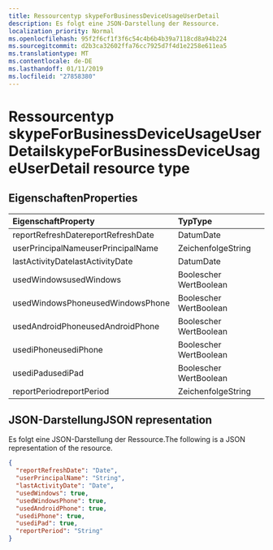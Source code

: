 ```yaml
---
title: Ressourcentyp skypeForBusinessDeviceUsageUserDetail
description: Es folgt eine JSON-Darstellung der Ressource.
localization_priority: Normal
ms.openlocfilehash: 95f2f6cf1f3f6c54c4b6b4b39a7118cd8a94b224
ms.sourcegitcommit: d2b3ca32602ffa76cc7925d7f4d1e2258e611ea5
ms.translationtype: MT
ms.contentlocale: de-DE
ms.lasthandoff: 01/11/2019
ms.locfileid: "27858380"
---
```

# <a name="skypeforbusinessdeviceusageuserdetail-resource-type"></a><span data-ttu-id="ad102-103">Ressourcentyp skypeForBusinessDeviceUsageUserDetail</span><span class="sxs-lookup"><span data-stu-id="ad102-103">skypeForBusinessDeviceUsageUserDetail resource type</span></span>

## <a name="properties"></a><span data-ttu-id="ad102-104">Eigenschaften</span><span class="sxs-lookup"><span data-stu-id="ad102-104">Properties</span></span>

| <span data-ttu-id="ad102-105">Eigenschaft</span><span class="sxs-lookup"><span data-stu-id="ad102-105">Property</span></span>          | <span data-ttu-id="ad102-106">Typ</span><span class="sxs-lookup"><span data-stu-id="ad102-106">Type</span></span>    |
| :---------------- | :------ |
| <span data-ttu-id="ad102-107">reportRefreshDate</span><span class="sxs-lookup"><span data-stu-id="ad102-107">reportRefreshDate</span></span> | <span data-ttu-id="ad102-108">Datum</span><span class="sxs-lookup"><span data-stu-id="ad102-108">Date</span></span>    |
| <span data-ttu-id="ad102-109">userPrincipalName</span><span class="sxs-lookup"><span data-stu-id="ad102-109">userPrincipalName</span></span> | <span data-ttu-id="ad102-110">Zeichenfolge</span><span class="sxs-lookup"><span data-stu-id="ad102-110">String</span></span>  |
| <span data-ttu-id="ad102-111">lastActivityDate</span><span class="sxs-lookup"><span data-stu-id="ad102-111">lastActivityDate</span></span>  | <span data-ttu-id="ad102-112">Datum</span><span class="sxs-lookup"><span data-stu-id="ad102-112">Date</span></span>    |
| <span data-ttu-id="ad102-113">usedWindows</span><span class="sxs-lookup"><span data-stu-id="ad102-113">usedWindows</span></span>       | <span data-ttu-id="ad102-114">Boolescher Wert</span><span class="sxs-lookup"><span data-stu-id="ad102-114">Boolean</span></span> |
| <span data-ttu-id="ad102-115">usedWindowsPhone</span><span class="sxs-lookup"><span data-stu-id="ad102-115">usedWindowsPhone</span></span>  | <span data-ttu-id="ad102-116">Boolescher Wert</span><span class="sxs-lookup"><span data-stu-id="ad102-116">Boolean</span></span> |
| <span data-ttu-id="ad102-117">usedAndroidPhone</span><span class="sxs-lookup"><span data-stu-id="ad102-117">usedAndroidPhone</span></span>  | <span data-ttu-id="ad102-118">Boolescher Wert</span><span class="sxs-lookup"><span data-stu-id="ad102-118">Boolean</span></span> |
| <span data-ttu-id="ad102-119">usediPhone</span><span class="sxs-lookup"><span data-stu-id="ad102-119">usediPhone</span></span>        | <span data-ttu-id="ad102-120">Boolescher Wert</span><span class="sxs-lookup"><span data-stu-id="ad102-120">Boolean</span></span> |
| <span data-ttu-id="ad102-121">usediPad</span><span class="sxs-lookup"><span data-stu-id="ad102-121">usediPad</span></span>          | <span data-ttu-id="ad102-122">Boolescher Wert</span><span class="sxs-lookup"><span data-stu-id="ad102-122">Boolean</span></span> |
| <span data-ttu-id="ad102-123">reportPeriod</span><span class="sxs-lookup"><span data-stu-id="ad102-123">reportPeriod</span></span>      | <span data-ttu-id="ad102-124">Zeichenfolge</span><span class="sxs-lookup"><span data-stu-id="ad102-124">String</span></span>  |

## <a name="json-representation"></a><span data-ttu-id="ad102-125">JSON-Darstellung</span><span class="sxs-lookup"><span data-stu-id="ad102-125">JSON representation</span></span>

<span data-ttu-id="ad102-126">Es folgt eine JSON-Darstellung der Ressource.</span><span class="sxs-lookup"><span data-stu-id="ad102-126">The following is a JSON representation of the resource.</span></span>

<!-- {
  "blockType": "resource",
  "@odata.type": "microsoft.graph.skypeForBusinessDeviceUsageUserDetail"
} -->

```json
{
  "reportRefreshDate": "Date", 
  "userPrincipalName": "String", 
  "lastActivityDate": "Date", 
  "usedWindows": true, 
  "usedWindowsPhone": true, 
  "usedAndroidPhone": true, 
  "usediPhone": true, 
  "usediPad": true, 
  "reportPeriod": "String"
}
```
